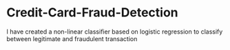 # Credit-Card-Fraud-Detection
I have created a non-linear classifier based on logistic regression to classify between legitimate and fraudulent transaction
